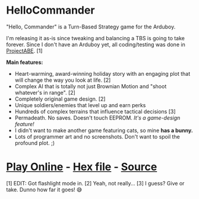 # HelloCommander

"Hello, Commander" is a Turn-Based Strategy game for the Arduboy.

I'm releasing it as-is since tweaking and balancing a TBS is going to take forever.
Since I don't have an Arduboy yet, all coding/testing was done in [ProjectABE](https://community.arduboy.com/t/projectabe-arduboy-emulator-released/4463). [1]

**Main features:**

- Heart-warming, award-winning holiday story with an engaging plot that will change the way you look at life. [2]
- Complex AI that is totally not just Brownian Motion and "shoot whatever's in range". [2]
- Completely original game design. [2]
- Unique soldiers/enemies that level up and earn perks
- Hundreds of complex terrains that influence tactical decisions [3]
- Permadeath. No saves. Doesn't touch EEPROM. *It's a game-design feature!*
- I didn't want to make another game featuring cats, so mine  **has a bunny.**
- Lots of programmer art and no screenshots. Don't want to spoil the profound plot. ;)

# [Play Online](https://felipemanga.github.io/ProjectABE/?url=https://github.com/felipemanga/HelloCommander/releases/download/v0.5/HelloCommander.hex) - [Hex file](https://github.com/felipemanga/HelloCommander/releases/tag/v0.5) - [Source](https://github.com/felipemanga/HelloCommander)

[1] EDIT: Got flashlight mode in.
[2] Yeah, not really...
[3] I guess? Give or take. Dunno how far it goes! :sweat_smile: